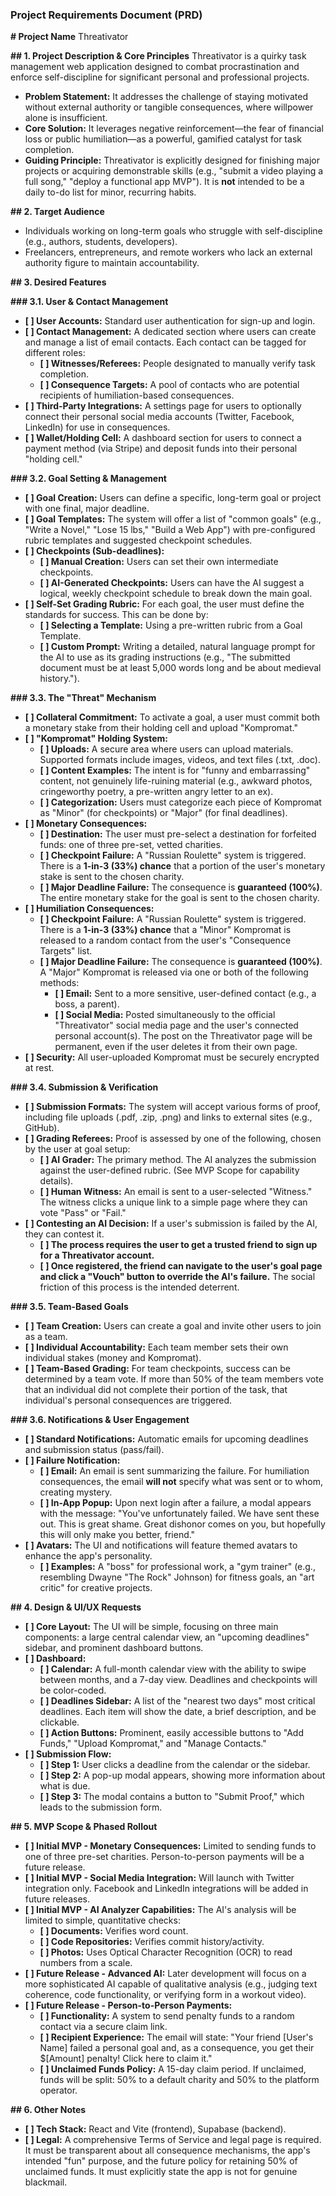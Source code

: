 ### **Project Requirements Document (PRD)**

**\# Project Name** Threativator

**\#\# 1\. Project Description & Core Principles** Threativator is a quirky task management web application designed to combat procrastination and enforce self-discipline for significant personal and professional projects.

- **Problem Statement:** It addresses the challenge of staying motivated without external authority or tangible consequences, where willpower alone is insufficient.
- **Core Solution:** It leverages negative reinforcement—the fear of financial loss or public humiliation—as a powerful, gamified catalyst for task completion.
- **Guiding Principle:** Threativator is explicitly designed for finishing major projects or acquiring demonstrable skills (e.g., "submit a video playing a full song," "deploy a functional app MVP"). It is **not** intended to be a daily to-do list for minor, recurring habits.

**\#\# 2\. Target Audience**

- Individuals working on long-term goals who struggle with self-discipline (e.g., authors, students, developers).
- Freelancers, entrepreneurs, and remote workers who lack an external authority figure to maintain accountability.

**\#\# 3\. Desired Features**

**\#\#\# 3.1. User & Contact Management**

- **\[ \] User Accounts:** Standard user authentication for sign-up and login.
- **\[ \] Contact Management:** A dedicated section where users can create and manage a list of email contacts. Each contact can be tagged for different roles:
  - **\[ \] Witnesses/Referees:** People designated to manually verify task completion.
  - **\[ \] Consequence Targets:** A pool of contacts who are potential recipients of humiliation-based consequences.
- **\[ \] Third-Party Integrations:** A settings page for users to optionally connect their personal social media accounts (Twitter, Facebook, LinkedIn) for use in consequences.
- **\[ \] Wallet/Holding Cell:** A dashboard section for users to connect a payment method (via Stripe) and deposit funds into their personal "holding cell."

**\#\#\# 3.2. Goal Setting & Management**

- **\[ \] Goal Creation:** Users can define a specific, long-term goal or project with one final, major deadline.
- **\[ \] Goal Templates:** The system will offer a list of "common goals" (e.g., "Write a Novel," "Lose 15 lbs," "Build a Web App") with pre-configured rubric templates and suggested checkpoint schedules.
- **\[ \] Checkpoints (Sub-deadlines):**
  - **\[ \] Manual Creation:** Users can set their own intermediate checkpoints.
  - **\[ \] AI-Generated Checkpoints:** Users can have the AI suggest a logical, weekly checkpoint schedule to break down the main goal.
- **\[ \] Self-Set Grading Rubric:** For each goal, the user must define the standards for success. This can be done by:
  - **\[ \] Selecting a Template:** Using a pre-written rubric from a Goal Template.
  - **\[ \] Custom Prompt:** Writing a detailed, natural language prompt for the AI to use as its grading instructions (e.g., "The submitted document must be at least 5,000 words long and be about medieval history.").

**\#\#\# 3.3. The "Threat" Mechanism**

- **\[ \] Collateral Commitment:** To activate a goal, a user must commit both a monetary stake from their holding cell and upload "Kompromat."
- **\[ \] "Kompromat" Holding System:**
  - **\[ \] Uploads:** A secure area where users can upload materials. Supported formats include images, videos, and text files (.txt, .doc).
  - **\[ \] Content Examples:** The intent is for "funny and embarrassing" content, not genuinely life-ruining material (e.g., awkward photos, cringeworthy poetry, a pre-written angry letter to an ex).
  - **\[ \] Categorization:** Users must categorize each piece of Kompromat as "Minor" (for checkpoints) or "Major" (for final deadlines).
- **\[ \] Monetary Consequences:**
  - **\[ \] Destination:** The user must pre-select a destination for forfeited funds: one of three pre-set, vetted charities.
  - **\[ \] Checkpoint Failure:** A "Russian Roulette" system is triggered. There is a **1-in-3 (33%) chance** that a portion of the user's monetary stake is sent to the chosen charity.
  - **\[ \] Major Deadline Failure:** The consequence is **guaranteed (100%)**. The entire monetary stake for the goal is sent to the chosen charity.
- **\[ \] Humiliation Consequences:**
  - **\[ \] Checkpoint Failure:** A "Russian Roulette" system is triggered. There is a **1-in-3 (33%) chance** that a "Minor" Kompromat is released to a random contact from the user's "Consequence Targets" list.
  - **\[ \] Major Deadline Failure:** The consequence is **guaranteed (100%)**. A "Major" Kompromat is released via one or both of the following methods:
    - **\[ \] Email:** Sent to a more sensitive, user-defined contact (e.g., a boss, a parent).
    - **\[ \] Social Media:** Posted simultaneously to the official "Threativator" social media page and the user's connected personal account(s). The post on the Threativator page will be permanent, even if the user deletes it from their own page.
- **\[ \] Security:** All user-uploaded Kompromat must be securely encrypted at rest.

**\#\#\# 3.4. Submission & Verification**

- **\[ \] Submission Formats:** The system will accept various forms of proof, including file uploads (.pdf, .zip, .png) and links to external sites (e.g., GitHub).
- **\[ \] Grading Referees:** Proof is assessed by one of the following, chosen by the user at goal setup:
  - **\[ \] AI Grader:** The primary method. The AI analyzes the submission against the user-defined rubric. (See MVP Scope for capability details).
  - **\[ \] Human Witness:** An email is sent to a user-selected "Witness." The witness clicks a unique link to a simple page where they can vote "Pass" or "Fail."
- **\[ \] Contesting an AI Decision:** If a user's submission is failed by the AI, they can contest it.
  - **\[ \] The process requires the user to get a trusted friend to sign up for a Threativator account.**
  - **\[ \] Once registered, the friend can navigate to the user's goal page and click a "Vouch" button to override the AI's failure.** The social friction of this process is the intended deterrent.

**\#\#\# 3.5. Team-Based Goals**

- **\[ \] Team Creation:** Users can create a goal and invite other users to join as a team.
- **\[ \] Individual Accountability:** Each team member sets their own individual stakes (money and Kompromat).
- **\[ \] Team-Based Grading:** For team checkpoints, success can be determined by a team vote. If more than 50% of the team members vote that an individual did not complete their portion of the task, that individual's personal consequences are triggered.

**\#\#\# 3.6. Notifications & User Engagement**

- **\[ \] Standard Notifications:** Automatic emails for upcoming deadlines and submission status (pass/fail).
- **\[ \] Failure Notification:**
  - **\[ \] Email:** An email is sent summarizing the failure. For humiliation consequences, the email **will not** specify what was sent or to whom, creating mystery.
  - **\[ \] In-App Popup:** Upon next login after a failure, a modal appears with the message: "You've unfortunately failed. We have sent these out. This is great shame. Great dishonor comes on you, but hopefully this will only make you better, friend."
- **\[ \] Avatars:** The UI and notifications will feature themed avatars to enhance the app's personality.
  - **\[ \] Examples:** A "boss" for professional work, a "gym trainer" (e.g., resembling Dwayne "The Rock" Johnson) for fitness goals, an "art critic" for creative projects.

**\#\# 4\. Design & UI/UX Requests**

- **\[ \] Core Layout:** The UI will be simple, focusing on three main components: a large central calendar view, an "upcoming deadlines" sidebar, and prominent dashboard buttons.
- **\[ \] Dashboard:**
  - **\[ \] Calendar:** A full-month calendar view with the ability to swipe between months, and a 7-day view. Deadlines and checkpoints will be color-coded.
  - **\[ \] Deadlines Sidebar:** A list of the "nearest two days" most critical deadlines. Each item will show the date, a brief description, and be clickable.
  - **\[ \] Action Buttons:** Prominent, easily accessible buttons to "Add Funds," "Upload Kompromat," and "Manage Contacts."
- **\[ \] Submission Flow:**
  - **\[ \] Step 1:** User clicks a deadline from the calendar or the sidebar.
  - **\[ \] Step 2:** A pop-up modal appears, showing more information about what is due.
  - **\[ \] Step 3:** The modal contains a button to "Submit Proof," which leads to the submission form.

**\#\# 5\. MVP Scope & Phased Rollout**

- **\[ \] Initial MVP \- Monetary Consequences:** Limited to sending funds to one of three pre-set charities. Person-to-person payments will be a future release.
- **\[ \] Initial MVP \- Social Media Integration:** Will launch with Twitter integration only. Facebook and LinkedIn integrations will be added in future releases.
- **\[ \] Initial MVP \- AI Analyzer Capabilities:** The AI's analysis will be limited to simple, quantitative checks:
  - **\[ \] Documents:** Verifies word count.
  - **\[ \] Code Repositories:** Verifies commit history/activity.
  - **\[ \] Photos:** Uses Optical Character Recognition (OCR) to read numbers from a scale.
- **\[ \] Future Release \- Advanced AI:** Later development will focus on a more sophisticated AI capable of qualitative analysis (e.g., judging text coherence, code functionality, or verifying form in a workout video).
- **\[ \] Future Release \- Person-to-Person Payments:**
  - **\[ \] Functionality:** A system to send penalty funds to a random contact via a secure claim link.
  - **\[ \] Recipient Experience:** The email will state: "Your friend \[User's Name\] failed a personal goal and, as a consequence, you get their $\[Amount\] penalty\! Click here to claim it."
  - **\[ \] Unclaimed Funds Policy:** A 15-day claim period. If unclaimed, funds will be split: 50% to a default charity and 50% to the platform operator.

**\#\# 6\. Other Notes**

- **\[ \] Tech Stack:** React and Vite (frontend), Supabase (backend).
- **\[ \] Legal:** A comprehensive Terms of Service and legal page is required. It must be transparent about all consequence mechanisms, the app's intended "fun" purpose, and the future policy for retaining 50% of unclaimed funds. It must explicitly state the app is not for genuine blackmail.
